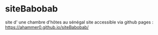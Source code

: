 # siteBabobab
site d' une chambre d'hôtes au sénégal
site accessible via github pages : https://ahammer0.github.io/siteBabobab/
